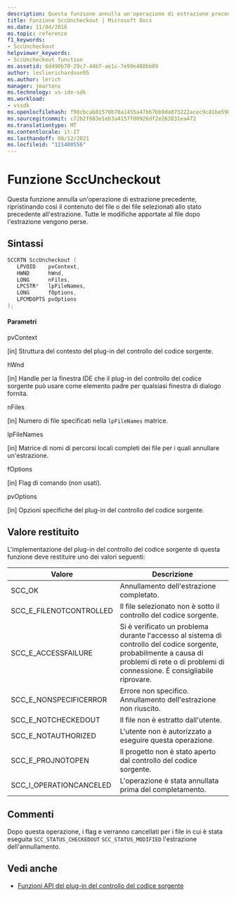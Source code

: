```yaml
---
description: Questa funzione annulla un'operazione di estrazione precedente, ripristinando così il contenuto del file o dei file selezionati allo stato precedente all'estrazione.
title: Funzione SccUncheckout | Microsoft Docs
ms.date: 11/04/2016
ms.topic: reference
f1_keywords:
- SccUncheckout
helpviewer_keywords:
- SccUncheckout function
ms.assetid: 6d498b70-29c7-44b7-ae1c-7e99e488bb09
author: leslierichardson95
ms.author: lerich
manager: jmartens
ms.technology: vs-ide-sdk
ms.workload:
- vssdk
ms.openlocfilehash: f98cbcab81570b78a1455a47b67bb9da873222acec9c81be590eaaccb1cfdab4
ms.sourcegitcommit: c72b2f603e1eb3a4157f00926df2e263831ea472
ms.translationtype: MT
ms.contentlocale: it-IT
ms.lasthandoff: 08/12/2021
ms.locfileid: "121400556"
---
```

# <a name="sccuncheckout-function"></a>Funzione SccUncheckout
Questa funzione annulla un'operazione di estrazione precedente, ripristinando così il contenuto del file o dei file selezionati allo stato precedente all'estrazione. Tutte le modifiche apportate al file dopo l'estrazione vengono perse.

## <a name="syntax"></a>Sintassi

```cpp
SCCRTN SccUncheckout (
   LPVOID    pvContext,
   HWND      hWnd,
   LONG      nFiles,
   LPCSTR*   lpFileNames,
   LONG      fOptions,
   LPCMDOPTS pvOptions
);
```

#### <a name="parameters"></a>Parametri
 pvContext

[in] Struttura del contesto del plug-in del controllo del codice sorgente.

 hWnd

[in] Handle per la finestra IDE che il plug-in del controllo del codice sorgente può usare come elemento padre per qualsiasi finestra di dialogo fornita.

 nFiles

[in] Numero di file specificati nella `lpFileNames` matrice.

 lpFileNames

[in] Matrice di nomi di percorsi locali completi dei file per i quali annullare un'estrazione.

 fOptions

[in] Flag di comando (non usati).

 pvOptions

[in] Opzioni specifiche del plug-in del controllo del codice sorgente.

## <a name="return-value"></a>Valore restituito
 L'implementazione del plug-in del controllo del codice sorgente di questa funzione deve restituire uno dei valori seguenti:

|Valore|Descrizione|
|-----------|-----------------|
|SCC_OK|Annullamento dell'estrazione completato.|
|SCC_E_FILENOTCONTROLLED|Il file selezionato non è sotto il controllo del codice sorgente.|
|SCC_E_ACCESSFAILURE|Si è verificato un problema durante l'accesso al sistema di controllo del codice sorgente, probabilmente a causa di problemi di rete o di problemi di connessione. È consigliabile riprovare.|
|SCC_E_NONSPECIFICERROR|Errore non specifico. Annullamento dell'estrazione non riuscito.|
|SCC_E_NOTCHECKEDOUT|Il file non è estratto dall'utente.|
|SCC_E_NOTAUTHORIZED|L'utente non è autorizzato a eseguire questa operazione.|
|SCC_E_PROJNOTOPEN|Il progetto non è stato aperto dal controllo del codice sorgente.|
|SCC_I_OPERATIONCANCELED|L'operazione è stata annullata prima del completamento.|

## <a name="remarks"></a>Commenti
 Dopo questa operazione, i flag e verranno cancellati per i file in cui è stata eseguita `SCC_STATUS_CHECKEDOUT` `SCC_STATUS_MODIFIED` l'estrazione dell'annullamento.

## <a name="see-also"></a>Vedi anche
- [Funzioni API del plug-in del controllo del codice sorgente](../extensibility/source-control-plug-in-api-functions.md)
